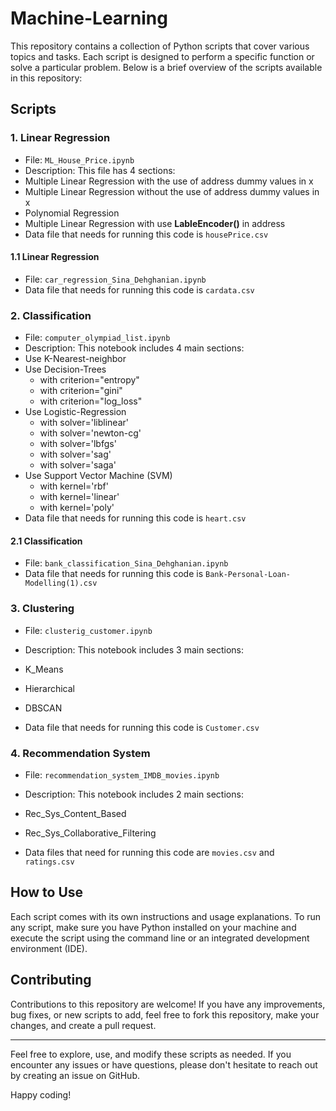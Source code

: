# Machine-Learning

This repository contains a collection of Python scripts that cover various topics and tasks. Each script is designed to perform a specific function or solve a particular problem. Below is a brief overview of the scripts available in this repository:

## Scripts

### 1. Linear Regression
- File: `ML_House_Price.ipynb`
- Description: This file has 4 sections:
- Multiple Linear Regression with the use of address dummy values in x
- Multiple Linear Regression without the use of address dummy values in x
- Polynomial Regression
- Multiple Linear Regression with use **LableEncoder()** in address
- Data file that needs for running this code is `housePrice.csv`

#### 1.1 Linear Regression
- File: `car_regression_Sina_Dehghanian.ipynb`
- Data file that needs for running this code is `cardata.csv`

### 2. Classification
- File: `computer_olympiad_list.ipynb`
- Description: This notebook includes 4 main sections:
- Use K-Nearest-neighbor
- Use Decision-Trees
    * with criterion="entropy"
    * with criterion="gini"
    * with criterion="log_loss"
- Use Logistic-Regression
    * with solver='liblinear'
    * with solver='newton-cg'
    * with solver='lbfgs'
    * with solver='sag'
    * with solver='saga'
- Use Support Vector Machine (SVM)
    * with kernel='rbf'
    * with kernel='linear'
    * with kernel='poly'
- Data file that needs for running this code is `heart.csv`
#### 2.1 Classification
- File: `bank_classification_Sina_Dehghanian.ipynb`
- Data file that needs for running this code is `Bank-Personal-Loan-Modelling(1).csv`

### 3. Clustering
- File: `clusterig_customer.ipynb`
- Description: This notebook includes 3 main sections:
- K_Means
- Hierarchical
- DBSCAN

- Data file that needs for running this code is `Customer.csv`

### 4. Recommendation System
- File: `recommendation_system_IMDB_movies.ipynb`
- Description: This notebook includes 2 main sections:
- Rec_Sys_Content_Based
- Rec_Sys_Collaborative_Filtering

- Data files that need for running this code are `movies.csv` and `ratings.csv`

## How to Use

Each script comes with its own instructions and usage explanations. To run any script, make sure you have Python installed on your machine and execute the script using the command line or an integrated development environment (IDE).

## Contributing

Contributions to this repository are welcome! If you have any improvements, bug fixes, or new scripts to add, feel free to fork this repository, make your changes, and create a pull request.

---

Feel free to explore, use, and modify these scripts as needed. If you encounter any issues or have questions, please don't hesitate to reach out by creating an issue on GitHub.

Happy coding!
